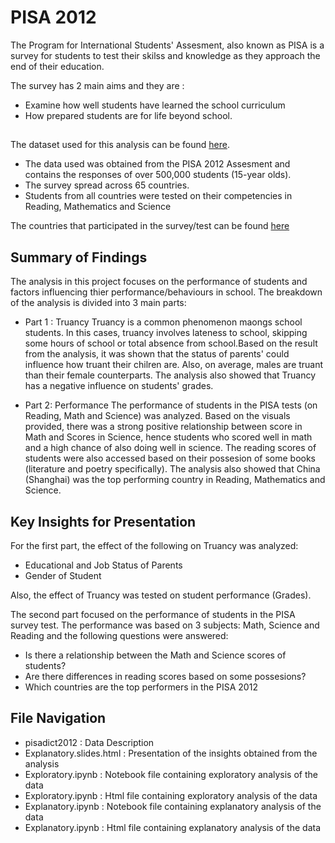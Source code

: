 # PISA 2012

The Program for International Students' Assesment, also known as PISA is a survey for students to test their skilss and knowledge as they approach the end of their education.

The survey has 2 main aims and  they are : 

+	Examine how well students have learned the school curriculum
+	How prepared students are for life beyond school.

## 

The dataset used for this analysis can be found [here](https://s3.amazonaws.com/udacity-hosted-downloads/ud507/pisa2012.csv.zip).

+ The data used was obtained from the PISA 2012 Assesment and contains the responses of over 500,000 students (15-year olds).
+ The survey spread across 65 countries. 
+ Students from all countries were tested on their competencies in Reading, Mathematics and Science

The countries that participated in the survey/test can be found [here](https://www.oecd.org/pisa/aboutpisa/pisa-2012-participants.htm)

## Summary of Findings
The analysis in this project focuses on the performance of students and factors influencing thier performance/behaviours in school. The breakdown of the analysis is divided into 3 main parts: 

+ Part 1 : Truancy
Truancy is a common phenomenon maongs school students. In this cases, truancy involves lateness to school, skipping some hours of school or total absence from school.Based on the result from the analysis, it was shown that the status of parents' could influence how truant their chilren are. 
Also, on average, males are truant than their female counterparts. The analysis also showed that Truancy has a negative influence on students' grades. 

+ Part 2: Performance
The performance of students in the PISA tests (on Reading, Math and Science) was analyzed. Based on the visuals provided, there was a strong positive relationship between score in Math and Scores in Science, hence students who scored well in math and a high chance of also doing well in science. 
The reading scores of students were also accessed based on their possesion of some books (literature and poetry specifically). The analysis also showed that China (Shanghai) was the top performing country in Reading, Mathematics and Science. 

## Key Insights for Presentation
For the first part, the effect of the following on Truancy was analyzed: 
+ Educational and Job Status of Parents
+ Gender of Student

Also, the effect of Truancy was tested on student performance (Grades). 

The second part focused on the performance of students in the PISA survey test. The performance was based on 3 subjects: Math, Science and Reading and the following questions were answered: 

+ Is there a relationship between the Math and Science scores of students?
+ Are there differences in reading scores based on some possesions?
+ Which countries are the top performers in the PISA 2012

## File Navigation
+ pisadict2012 : Data Description
+ Explanatory.slides.html : Presentation of the insights obtained from the analysis
+ Exploratory.ipynb : Notebook file containing exploratory analysis of the data
+ Exploratory.ipynb : Html file containing exploratory analysis of the data
+ Explanatory.ipynb : Notebook file containing explanatory analysis of the data
+ Explanatory.ipynb : Html file containing explanatory analysis of the data
